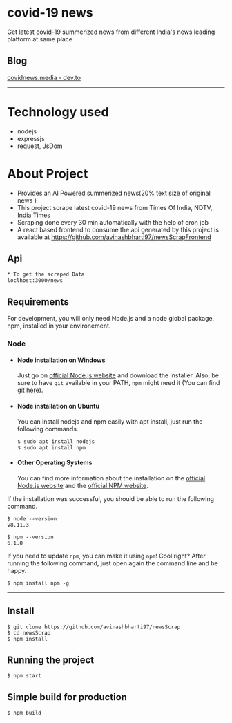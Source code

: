 # covid-19 news 

Get latest covid-19 summerized news from different India's news leading platform at same place
## Blog
[covidnews.media - dev.to ](https://dev.to/avinashbharti97/i-built-covidnews-media-while-being-in-covid-19-lockdown-394l)

---
# Technology used

- nodejs
- expressjs
- request, JsDom

# About Project

- Provides an AI Powered summerized news(20% text size of original news )
- This project scrape latest covid-19 news from Times Of India, NDTV, India Times
- Scraping done every 30 min automatically with the help of cron job
- A react based frontend to consume the api generated by this project is available at https://github.com/avinashbharti97/newsScrapFrontend

## Api
   
    * To get the scraped Data
    loclhost:3000/news
## Requirements

For development, you will only need Node.js and a node global package, npm, installed in your environement.

### Node
- #### Node installation on Windows

  Just go on [official Node.js website](https://nodejs.org/) and download the installer.
Also, be sure to have `git` available in your PATH, `npm` might need it (You can find git [here](https://git-scm.com/)).

- #### Node installation on Ubuntu

  You can install nodejs and npm easily with apt install, just run the following commands.

      $ sudo apt install nodejs
      $ sudo apt install npm

- #### Other Operating Systems
  You can find more information about the installation on the [official Node.js website](https://nodejs.org/) and the [official NPM website](https://npmjs.org/).

If the installation was successful, you should be able to run the following command.

    $ node --version
    v8.11.3

    $ npm --version
    6.1.0

If you need to update `npm`, you can make it using `npm`! Cool right? After running the following command, just open again the command line and be happy.

    $ npm install npm -g


---

## Install

    $ git clone https://github.com/avinashbharti97/newsScrap
    $ cd newsScrap 
    $ npm install


## Running the project

    $ npm start

## Simple build for production

    $ npm build








